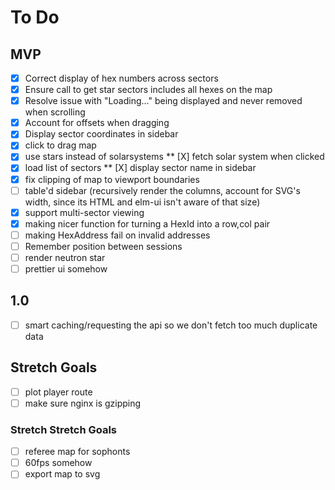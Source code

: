 # To Do

## MVP
* [X] Correct display of hex numbers across sectors
* [X] Ensure call to get star sectors includes all hexes on the map
* [X] Resolve issue with "Loading..." being displayed and never removed when scrolling
* [X] Account for offsets when dragging
* [X] Display sector coordinates in sidebar
* [X] click to drag map
* [X] use stars instead of solarsystems
** [X] fetch solar system when clicked
* [X] load list of sectors
** [X] display sector name in sidebar
* [X] fix clipping of map to viewport boundaries
* [ ] table'd sidebar (recursively render the columns, account for SVG's width, since its HTML and elm-ui isn't aware of that size)
* [X] support multi-sector viewing
* [X] making nicer function for turning a HexId into a row,col pair
* [ ] making HexAddress fail on invalid addresses
* [ ] Remember position between sessions
* [ ] render neutron star
* [ ] prettier ui somehow

## 1.0
* [ ] smart caching/requesting the api so we don't fetch too much duplicate data

## Stretch Goals
* [ ] plot player route
* [ ] make sure nginx is gzipping

### Stretch Stretch Goals

* [ ] referee map for sophonts
* [ ] 60fps somehow
* [ ] export map to svg
